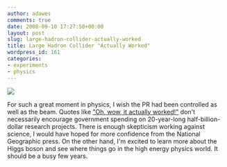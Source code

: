 ```yaml
---
author: adawes
comments: true
date: 2008-09-10 17:27:50+00:00
layout: post
slug: large-hadron-collider-actually-worked
title: Large Hadron Collider "Actually Worked"
wordpress_id: 161
categories:
- experiments
- physics
---
```


[![](http://dawes.files.wordpress.com/2008/09/high-energy-physics.png?w=128)](http://dawes.files.wordpress.com/2008/09/high-energy-physics.png)

For such a great moment in physics, I wish the PR had been controlled as well as the beam. Quotes like ["Oh, wow, it actually worked!"](http://news.nationalgeographic.com/news/2008/09/080910-collider-success.html) don't necessarily encourage government spending on 20-year-long half-billion-dollar research projects. There is enough skepticism working against science, I would have hoped for more confidence from the National Geographic press. On the other hand, I'm excited to learn more about the Higgs boson and see where things go in the high energy physics world. It should be a busy few years.
